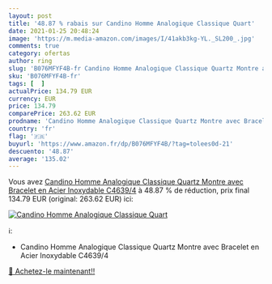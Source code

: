 ```yaml
---
layout: post
title: '48.87 % rabais sur Candino Homme Analogique Classique Quart'
date: 2021-01-25 20:48:24
image: 'https://m.media-amazon.com/images/I/41akb3kg-YL._SL200_.jpg'
comments: true
category: ofertas
author: ring
slug: 'B076MFYF4B-fr Candino Homme Analogique Classique Quartz Montre avec...'
sku: 'B076MFYF4B-fr'
tags: [  ]
actualPrice: 134.79 EUR
currency: EUR
price: 134.79
comparePrice: 263.62 EUR
prodname: 'Candino Homme Analogique Classique Quartz Montre avec Bracelet en Acier Inoxydable C4639/4'
country: 'fr'
flag: '🇫🇷'
buyurl: 'https://www.amazon.fr/dp/B076MFYF4B/?tag=tolees0d-21'
descuento: '48.87'
average: '135.02'
---
```


Vous avez [Candino Homme Analogique Classique Quartz Montre avec Bracelet en Acier Inoxydable C4639/4](https://www.amazon.fr/dp/B076MFYF4B/?tag=tolees0d-21)  à  48.87 % de réduction, prix final  134.79 EUR (original: 263.62 EUR) ici:

[![Candino Homme Analogique Classique Quart](https://m.media-amazon.com/images/I/41akb3kg-YL._SL200_.jpg)](https://www.amazon.fr/dp/B076MFYF4B/?tag=tolees0d-21)

ℹ️:

- Candino Homme Analogique Classique Quartz Montre avec Bracelet en Acier Inoxydable C4639/4

[🛒 Achetez-le maintenant!!](https://www.amazon.fr/dp/B076MFYF4B/?tag=tolees0d-21)
